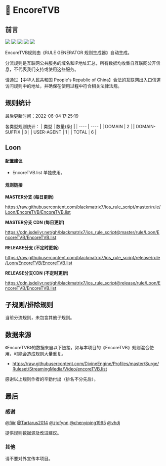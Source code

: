 # 🧸 EncoreTVB

## 前言

![](https://shields.io/badge/-移除重复规则-ff69b4) ![](https://shields.io/badge/-DOMAIN与DOMAIN--SUFFIX合并-green) ![](https://shields.io/badge/-DOMAIN--SUFFIX间合并-critical) ![](https://shields.io/badge/-DOMAIN--SUFFIX与DOMAIN--KEYWORD合并-blue) ![](https://shields.io/badge/-IP--CIDR(6)合并-blueviolet) 

EncoreTVB规则由《RULE GENERATOR 规则生成器》自动生成。

分流规则是互联网公共服务的域名和IP地址汇总，所有数据均收集自互联网公开信息，不代表我们支持或使用这些服务。

请通过【中华人民共和国 People's Republic of China】合法的互联网出入口信道访问规则中的地址，并确保在使用过程中符合相关法律法规。

## 规则统计

最后更新时间：2022-06-04 17:25:19

各类型规则统计：
| 类型 | 数量(条)  | 
| ---- | ----  |
| DOMAIN | 2  | 
| DOMAIN-SUFFIX | 3  | 
| USER-AGENT | 1  | 
| TOTAL | 6  | 


## Loon 

#### 配置建议
- EncoreTVB.list 单独使用。

#### 规则链接
**MASTER分支 (每日更新)**

https://raw.githubusercontent.com/blackmatrix7/ios_rule_script/master/rule/Loon/EncoreTVB/EncoreTVB.list

**MASTER分支 CDN (每日更新)**

https://cdn.jsdelivr.net/gh/blackmatrix7/ios_rule_script@master/rule/Loon/EncoreTVB/EncoreTVB.list

**RELEASE分支 (不定时更新)**

https://raw.githubusercontent.com/blackmatrix7/ios_rule_script/release/rule/Loon/EncoreTVB/EncoreTVB.list

**RELEASE分支CDN (不定时更新)**

https://cdn.jsdelivr.net/gh/blackmatrix7/ios_rule_script@release/rule/Loon/EncoreTVB/EncoreTVB.list

## 子规则/排除规则


当前分流规则，未包含其他子规则。

## 数据来源

《EncoreTVB》的数据来自以下链接，如与本项目的《EncoreTVB》规则混合使用，可能会造成规则大量重复。

- https://raw.githubusercontent.com/DivineEngine/Profiles/master/Surge/Ruleset/StreamingMedia/Video/encoreTVB.list


感谢以上规则作者的辛勤付出（排名不分先后）。

## 最后

### 感谢

[@fiiir](https://github.com/fiiir) [@Tartarus2014](https://github.com/Tartarus2014) [@zjcfynn](https://github.com/zjcfynn) [@chenyiping1995](https://github.com/chenyiping1995) [@vhdj](https://github.com/vhdj)

提供规则数据源及改进建议。

### 其他

请不要对外宣传本项目。